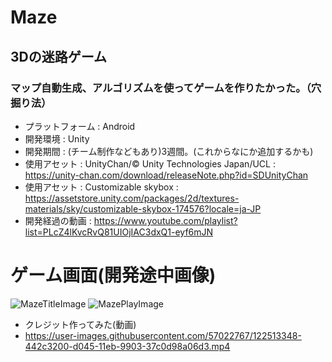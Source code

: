 # Maze 
## 3Dの迷路ゲーム
### マップ自動生成、アルゴリズムを使ってゲームを作りたかった。（穴掘り法）
* プラットフォーム : Android
* 開発環境 : Unity
* 開発期間 : (チーム制作などもあり)3週間。(これからなにか追加するかも)
* 使用アセット : UnityChan/© Unity Technologies Japan/UCL : https://unity-chan.com/download/releaseNote.php?id=SDUnityChan
* 使用アセット : Customizable skybox : https://assetstore.unity.com/packages/2d/textures-materials/sky/customizable-skybox-174576?locale=ja-JP
* 開発経過の動画 : https://www.youtube.com/playlist?list=PLcZ4lKvcRvQ81UIOjIAC3dxQ1-eyf6mJN

# ゲーム画面(開発途中画像)
![MazeTitleImage](https://user-images.githubusercontent.com/57022767/122513327-3e365100-d045-11eb-887d-60a21789243b.png)
![MazePlayImage](https://user-images.githubusercontent.com/57022767/122513312-38d90680-d045-11eb-84a3-d9a5b351e09c.png)

* クレジット作ってみた(動画)
* https://user-images.githubusercontent.com/57022767/122513348-442c3200-d045-11eb-9903-37c0d98a06d3.mp4

